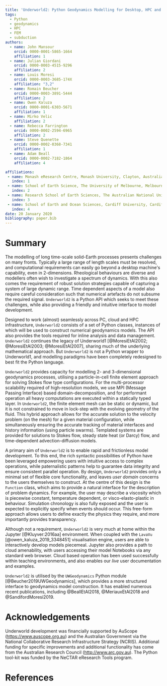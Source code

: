 ```yaml
---
title: 'Underworld2: Python Geodynamics Modelling for Desktop, HPC and Cloud'
tags:
  - Python
  - geodynamics
  - HPC
  - FEM
  - subduction
authors:
  - name: John Mansour
    orcid: 0000-0001-5865-1664
    affiliation: 1
  - name: Julian Giordani 
    orcid: 0000-0003-4515-9296
    affiliation: 2
  - name: Louis Moresi
    orcid: 0000-0003-3685-174X
    affiliation: "3,2"
  - name: Romain Beucher  
    orcid: 0000-0003-3891-5444
    affiliation: 2
  - name: Owen Kaluza  
    orcid: 0000-0001-6303-5671
    affiliation: 1
  - name: Mirko Velic  
    affiliation: 2
  - name: Rebecca Farrington  
    orcid: 0000-0002-2594-6965
    affiliation: 2
  - name: Steve Quenette
    orcid: 0000-0002-0368-7341
    affiliation: 1
  - name: Adam Beall
    orcid: 0000-0002-7182-1864
    affiliation: 4

affiliations:
 - name: Monash eResearch Centre, Monash University, Clayton, Australia.
   index: 1
 - name: School of Earth Science, The University of Melbourne, Melbourne, Australia.
   index: 2
 - name: Research School of Earth Sciences, The Australian National University, Canberra, Australia.
   index: 3
 - name: School of Earth and Ocean Sciences, Cardiff University, Cardiff, UK.
   index: 4
date: 20 January 2020
bibliography: paper.bib
---
```


# Summary

The modelling of long time-scale solid-Earth processes presents challenges on many fronts. Typically a large range of length scales must be resolved, and computational requirements can easily go beyond a desktop machine's capability, even in 2-dimensions. 
Rheological behaviours are diverse and modellers often wish to investigate a spectrum of dynamics. With this also comes the requirement of robust solution strategies capable of capturing a system of large dynamic range. Time dependent aspects of a model also require careful consideration such that numerical artefacts do not subsume the required signal. ``Underworld2`` is a Python API which seeks to meet these challenges, while also providing a friendly and intuitive interface to model development. 

Designed to work (almost) seamlessly across PC, cloud and HPC infrastructure, ``Underworld2`` consists of a set of Python classes, instances of which will be used to construct numerical geodynamics models. The API also provides the tools required for inline analysis and data management. `Underworld2` continues the legacy of Underworld1 [@MoresiEtAl2002; @MoresiEtAl2003; @MoresiEtAl2007], sharing much of the underlying mathematical approach. But `Underworld2` is not a Python wrapper to Underworld1, and modelling paradigms have been completely redesigned to best fit the Python language. 

`Underworld2` provides capacity for modelling 2- and 3-dimensional geodynamics processes, utilising a particle-in-cell finite element approach for solving Stokes flow type configurations. For the multi-processor scalability required of high-resolution models, we use MPI (Message Passing Interface) based domain-decomposition, and for performant operation all heavy computations are executed within a statically typed layer.
In `Underworld2`, the finite element mesh can be static or dynamic, but it is not constrained to move in lock-step with the evolving geometry of the fluid. This hybrid approach allows for the accurate solution to the velocity problem (on the mesh) for a given material configuration, while simultaneously ensuring the accurate tracking of material interfaces and history information (using particle swarms). Templated systems are provided for solutions to Stokes flow, steady state heat (or Darcy) flow, and time-dependent advection-diffusion models. 

A primary aim of `Underworld2` is to enable rapid and frictionless model development. To this end, the rich syntactic possibilities of Python have been leveraged empowering users with intuitive access to complex operations, while paternalistic patterns help to guarantee data integrity and ensure consistent parallel operation. By design, `Underworld2` provides only a minimal set of flexible core functionality, and leaves _user domain_ concerns to the users themselves to construct. At the centre of this design is the `Function` class, which aims to provide a natural interface for the description of problem dynamics. For example, the user may describe a viscosity which is piecewise constant, temperature dependent, or visco-elasto-plastic in behaviour. Simulation chronology is also fully exposed and the user is expected to explicitly specify when events should occur. This free-form approach allows users to define exactly the physics they require, and more importantly provides transparency. 

<!-- It also prevents API bloat, helping to ensure the long term viability of the project. -->

Although not a requirement, `Underworld2` is very much at home within the Jupyter [@Kluyver:2016aa] environment. When coupled with the `LavaVu` [@owen_kaluza_2019_3348451] visualisation engine, users are able to interactively develop models piecemeal. Jupyter also provides a path to cloud amenability, with users accessing their model Notebooks via any standard web browser. Cloud based operation has been used successfully within teaching environments, and also enables our _live_ user documentation and examples. 

`Underworld2` is utilised by the `UWGeodynamics` Python module [@Beucher2019UWGeodynamics], which provides a more structured interface to geodynamics model construction. It has enabled numerous recent publications, including @BeallEtAl2018, @MeriauxEtAl2018 and @SandifordMoresi2019.  

# Acknowledgements

Underworld development was financially supported by AuScope (https://www.auscope.org.au) and the Australian Government via the National Collaborative Research Infrastructure Strategy (NCRIS). Additional funding for specific improvements and additional functionality has come from the Australian Research Council (http://www.arc.gov.au). The Python tool-kit was funded by the NeCTAR eResearch Tools program.

# References
